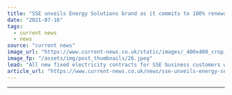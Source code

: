```yaml
---
title: "SSE unveils Energy Solutions brand as it commits to 100% renewables for business customers"
date: "2021-07-16"
tags: 
  - current news
  - news
source: "current news"
image_url: "https://www.current-news.co.uk/static/images/_400x400_crop_center-center/SSE-Offshore-Wind-Farm-Beatrice.jpeg"
image_fp: "/assets/img/post_thumbnails/26.jpeg"
lead: "​All new fixed electricity contracts for SSE business customers will now include 100% renewable electricity as standard."
article_url: "https://www.current-news.co.uk/news/sse-unveils-energy-solutions-brand-as-it-commits-to-100-renewables-for-business-customers?utm_source=rss-feeds&utm_medium=rss&utm_campaign=rss"
---
```


---
